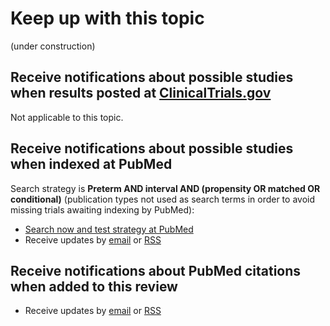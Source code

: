 Keep up with this topic
=========================
(under construction)

Receive notifications about possible studies when results posted at [ClinicalTrials.gov](http://clinicaltrials.gov)
-------------------------
Not applicable to this topic.

Receive notifications about possible studies when indexed at PubMed
-------------------------
Search strategy is **Preterm AND interval AND (propensity OR matched OR conditional)** (publication types not used as search terms in order to avoid missing trials awaiting indexing by PubMed):

* [Search now and test strategy at PubMed](https://www.ncbi.nlm.nih.gov/pubmed/?term=Preterm+AND+interval+AND+(propensity+OR+matched+OR+conditional))
* Receive updates by [email](https://feedburner.google.com/fb/a/mailverify?uri=PubmedPretermBirth&loc=en_US) or [RSS](http://feeds.feedburner.com/PubmedPretermBirthPrediction)

Receive notifications about PubMed citations when added to this review
-------------------------
* Receive updates by [email](https://feedburner.google.com/fb/a/mailverify?uri=OpenmetaanalysisPretermBirthPrediction&amp;loc=en_US) or [RSS](http://feeds.feedburner.com/OpenmetaanalysisPretermBirthPrediction)
